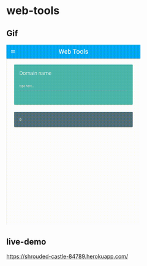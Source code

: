 # web-tools

## Gif
<img src="video.gif" width="350"/>

## live-demo
https://shrouded-castle-84789.herokuapp.com/